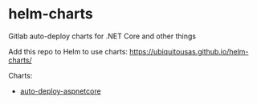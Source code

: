 # helm-charts
Gitlab auto-deploy charts for .NET Core and other things

Add this repo to Helm to use charts:
https://ubiquitousas.github.io/helm-charts/

Charts:
- [auto-deploy-aspnetcore](tree/master/auto-deploy-aspnetcore)
